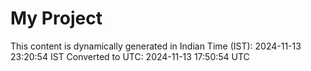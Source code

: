 # My Project

This content is dynamically generated in Indian Time (IST): 2024-11-13 23:20:54 IST
Converted to UTC: 2024-11-13 17:50:54 UTC
